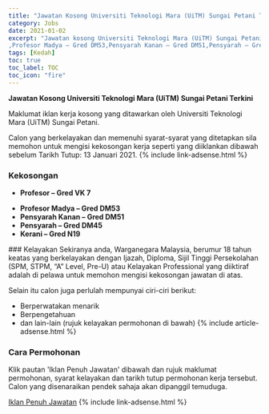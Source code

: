 ```yaml
---
title: "Jawatan Kosong Universiti Teknologi Mara (UiTM) Sungai Petani Terkini" 
category: Jobs 
date: 2021-01-02 
excerpt: "Jawatan kosong Universiti Teknologi Mara (UiTM) Sungai Petani terkini untuk kekosongan Profesor – Gred VK 7
,Profesor Madya – Gred DM53,Pensyarah Kanan – Gred DM51,Pensyarah – Gred DM45,Kerani – Gred N19" 
tags: [Kedah] 
toc: true 
toc_label: TOC 
toc_icon: "fire" 
--- 
```


**Jawatan Kosong Universiti Teknologi Mara (UiTM) Sungai Petani Terkini**

Maklumat iklan kerja kosong yang ditawarkan oleh Universiti Teknologi Mara (UiTM) Sungai Petani. 

Calon yang berkelayakan dan memenuhi syarat-syarat yang ditetapkan sila memohon untuk mengisi kekosongan kerja seperti yang diiklankan dibawah sebelum Tarikh Tutup: 13 Januari 2021. 
{% include link-adsense.html %} 
### Kekosongan 
<ul>
<li>
<p><strong>Profesor &#8211; Gred VK 7</strong></p>
</li>
<li><strong>Profesor Madya &#8211; Gred DM53</strong></li>
<li><strong>Pensyarah Kanan &#8211; Gred DM51</strong></li>
<li><strong>Pensyarah &#8211; Gred DM45</strong></li>
<li><strong>Kerani &#8211; Gred N19</strong></li>
</ul> 
### Kelayakan 
Sekiranya anda, Warganegara Malaysia, berumur 18 tahun keatas yang berkelayakan dengan Ijazah, Diploma, Sijil Tinggi Persekolahan (SPM, STPM, “A” Level, Pre-U) atau Kelayakan Professional yang diiktiraf adalah di pelawa untuk memohon mengisi kekosongan jawatan di atas.

Selain itu calon juga perlulah mempunyai ciri-ciri berikut:
- Berperwatakan menarik
- Berpengetahuan
- dan lain-lain (rujuk kelayakan permohonan di bawah) 
{% include article-adsense.html %} 
### Cara Permohonan 
Klik pautan 'Iklan Penuh Jawatan' dibawah dan rujuk maklumat permohonan, syarat kelayakan dan tarikh tutup permohonan kerja tersebut.
Calon yang disenaraikan pendek sahaja akan dipanggil temuduga.

<a href="https://kedah.uitm.edu.my/images/staff/info/Iklan_Jawatan_Akademik_dan_Pentadbiran_UiTM_Kedah_2020.pdf" class="btn btn--info" target="_blank" rel="nofollow noopenner">Iklan Penuh Jawatan</a> 
{% include link-adsense.html %} 